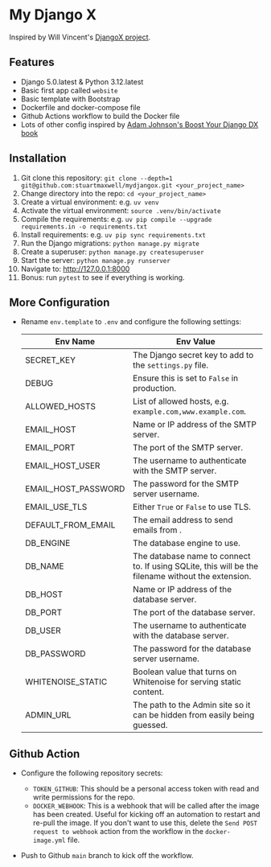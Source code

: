 # My Django X

Inspired by Will Vincent's [DjangoX project](https://github.com/wsvincent/djangox).

## Features

- Django 5.0.latest & Python 3.12.latest
- Basic first app called `website`
- Basic template with Bootstrap
- Dockerfile and docker-compose file
- Github Actions workflow to build the Docker file
- Lots of other config inspired by [Adam Johnson's Boost Your Django DX book](https://adamchainz.gumroad.com/l/byddx)

## Installation

1. Git clone this repository: `git clone --depth=1 git@github.com:stuartmaxwell/mydjangox.git <your_project_name>`
2. Change directory into the repo: `cd <your_project_name>`
3. Create a virtual environment: e.g. `uv venv`
4. Activate the virtual environment: `source .venv/bin/activate`
5. Compile the requirements: e.g. `uv pip compile --upgrade requirements.in -o requirements.txt`
6. Install requirements: e.g. `uv pip sync requirements.txt`
7. Run the Django migrations: `python manage.py migrate`
8. Create a superuser: `python manage.py createsuperuser`
9. Start the server: `python manage.py runserver`
10. Navigate to: <http://127.0.0.1:8000>
11. Bonus: run `pytest` to see if everything is working.

## More Configuration

- Rename `env.template` to `.env` and configure the following settings:

  | Env Name            | Env Value                                                                                          |
  | ------------------- | -------------------------------------------------------------------------------------------------- |
  | SECRET_KEY          | The Django secret key to add to the `settings.py` file.                                            |
  | DEBUG               | Ensure this is set to `False` in production.                                                       |
  | ALLOWED_HOSTS       | List of allowed hosts, e.g. `example.com,www.example.com`.                                         |
  | EMAIL_HOST          | Name or IP address of the SMTP server.                                                             |
  | EMAIL_PORT          | The port of the SMTP server.                                                                       |
  | EMAIL_HOST_USER     | The username to authenticate with the SMTP server.                                                 |
  | EMAIL_HOST_PASSWORD | The password for the SMTP server username.                                                         |
  | EMAIL_USE_TLS       | Either `True` or `False` to use TLS.                                                               |
  | DEFAULT_FROM_EMAIL  | The email address to send emails from .                                                            |
  | DB_ENGINE           | The database engine to use.                                                                        |
  | DB_NAME             | The database name to connect to. If using SQLite, this will be the filename without the extension. |
  | DB_HOST             | Name or IP address of the database server.                                                         |
  | DB_PORT             | The port of the database server.                                                                   |
  | DB_USER             | The username to authenticate with the database server.                                             |
  | DB_PASSWORD         | The password for the database server username.                                                     |
  | WHITENOISE_STATIC   | Boolean value that turns on Whitenoise for serving static content.                                 |
  | ADMIN_URL           | The path to the Admin site so it can be hidden from easily being guessed.                          |

## Github Action

- Configure the following repository secrets:

  - `TOKEN_GITHUB`: This should be a personal access token with read and write permissions for the repo.
  - `DOCKER_WEBHOOK`: This is a webhook that will be called after the image has been created. Useful for kicking off an automation to restart and re-pull the image. If you don't want to use this, delete the `Send POST request to webhook` action from the workflow in the `docker-image.yml` file.

- Push to Github `main` branch to kick off the workflow.
